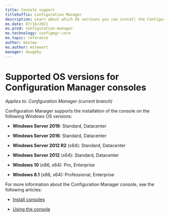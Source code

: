 ```yaml
---
title: Console support
titleSuffix: Configuration Manager
description: Learn about which OS versions you can install the Configuration Manager console.
ms.date: 07/16/2021
ms.prod: configuration-manager
ms.technology: configmgr-core
ms.topic: reference
author: mestew
ms.author: mstewart
manager: dougeby
---
```


# Supported OS versions for Configuration Manager consoles

*Applies to: Configuration Manager (current branch)*

Configuration Manager supports the installation of the console on the following Windows OS versions:

- **Windows Server 2019**: Standard, Datacenter

- **Windows Server 2016**: Standard, Datacenter

- **Windows Server 2012 R2** (x64): Standard, Datacenter

- **Windows Server 2012** (x64): Standard, Datacenter

- **Windows 10** (x86, x64): Pro, Enterprise

- **Windows 8.1** (x86, x64): Professional, Enterprise

For more information about the Configuration Manager console, see the following articles:

- [Install consoles](../../servers/deploy/install/install-consoles.md)

- [Using the console](../../servers/manage/admin-console.md)
